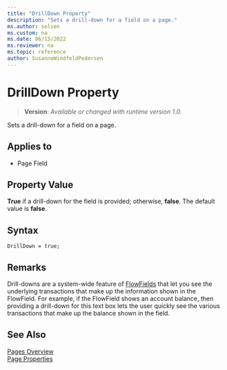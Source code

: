```yaml
---
title: "DrillDown Property"
description: "Sets a drill-down for a field on a page."
ms.author: solsen
ms.custom: na
ms.date: 06/15/2022
ms.reviewer: na
ms.topic: reference
author: SusanneWindfeldPedersen
---
```

[//]: # (START>DO_NOT_EDIT)
[//]: # (IMPORTANT:Do not edit any of the content between here and the END>DO_NOT_EDIT.)
[//]: # (Any modifications should be made in the .xml files in the ModernDev repo.)
# DrillDown Property
> **Version**: _Available or changed with runtime version 1.0._

Sets a drill-down for a field on a page.

## Applies to
-   Page Field

[//]: # (IMPORTANT: END>DO_NOT_EDIT)

## Property Value

**True** if a drill-down for the field is provided; otherwise, **false**. The default value is **false**.  

## Syntax

```AL
DrillDown = true;
```
  
## Remarks  

Drill-downs are a system-wide feature of [FlowFields](../devenv-flowfields.md) that let you see the underlying transactions that make up the information shown in the FlowField. For example, if the FlowField shows an account balance, then providing a drill-down for this text box lets the user quickly see the various transactions that make up the balance shown in the field.  
  
## See Also  

[Pages Overview](../devenv-pages-overview.md)  
[Page Properties](./devenv-properties.md)